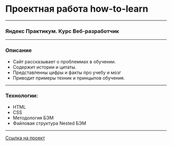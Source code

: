 # Проектная работа how-to-learn

---

### Яндекс Практикум. Курс Веб-разработчик

---

### Описание

- Сайт рассказывает о проблеммах в обучении.
- Содержит истории и цитаты.
- Представленны цифры и факты про учебу и мозг
- Приводит примеры техник и принцыпов обучения.

---

### Технологии:

- HTML
- CSS
- Методология БЭМ
- Файловая структура Nested БЭМ

---

[Ссылка на проект](https://alekseyusynin.github.io/russian-travel/)
